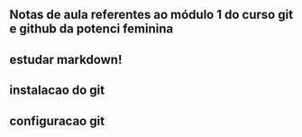 ## Notas de aula referentes ao módulo 1 do curso git e github da potenci feminina

## estudar markdown!

## instalacao do git

## configuracao git


